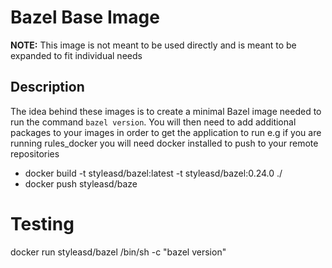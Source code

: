 # Bazel Base Image

**NOTE:** This image is not meant to be used directly and is meant to be expanded to fit individual needs

## Description

The idea behind these images is to create a minimal Bazel image needed to run the command `bazel version`. You will then need to add additional packages to your images in order to get the application to run e.g if you are running rules_docker you will need docker installed to push to your remote repositories

-   docker build -t styleasd/bazel:latest -t styleasd/bazel:0.24.0 ./
-   docker push styleasd/baze

# Testing

docker run styleasd/bazel /bin/sh -c "bazel version"
